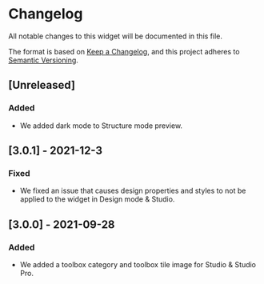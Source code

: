 # Changelog
All notable changes to this widget will be documented in this file.

The format is based on [Keep a Changelog](https://keepachangelog.com/en/1.0.0/), and this project adheres to [Semantic Versioning](https://semver.org/spec/v2.0.0.html).

## [Unreleased]

### Added
- We added dark mode to Structure mode preview.

## [3.0.1] - 2021-12-3

### Fixed
- We fixed an issue that causes design properties and styles to not be applied to the widget in Design mode & Studio.

## [3.0.0] - 2021-09-28

### Added
- We added a toolbox category and toolbox tile image for Studio & Studio Pro.

